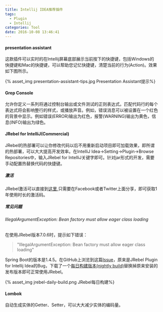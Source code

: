 ```yaml
---
title: Intellij IDEA推荐插件
tags:
  - Plugin
  - Intellij
categories: Tool
date: 2016-10-08 13:46:41
---
```



#### presentation assistant

这款插件可以实时的在Intellij屏幕底部展示当前按下的快捷键，包括Windows的快捷键和Mac的快捷键，可以帮助您记忆快捷键，清楚当前的行为(Action)。效果如下图所示。

<!-- more -->

{% asset_img presentation-assistant-tips.jpg Presentation Assistant提示%}

#### Grep Console

允许你定义一系列将通过控制台输出或文件测试的正则表达式。匹配代码行的每个表达式将会影响整行的样式，或播放声音。例如，错误消息可以被设置在一个红色的背景中显示。例如错误(ERROR)输出为红色，报警(WARNING)输出为黄色，信息(INFO)输出为绿色。

#### JRebel for IntelliJ(Commercial)

JRebel的热部署可以让你修改代码以后不用重新启动项目即可加载效果，即所谓的热部署，可以大大提高开发效率。在IntelliJ Idea->Setting->Plugin->Browse Repositories中，输入JRebel for IntelliJ关键字即可。针对jar形式的开发，需要手动配置热替换代码的快捷键。

##### 激活

JRebel激活可以直接到[这里](https://my.jrebel.com),只需要在Facebook或者Twitter上面分享，即可获取1年使用时长的激活码。

##### 常见问题

###### IllegalArgumentException: Bean factory must allow eager class loading

在使用JRebel版本7.0.6时，提示如下错误：

> "IllegalArgumentException: Bean factory must allow eager class loading"

Spring Boot的版本是1.4.5。在GitHub上浏览到这篇[Issue](https://github.com/spring-projects/spring-boot/issues/8488)，原来是JRebel Plugin for Intellij Idea的Bug，下载了一个[每日构建版本(nightly build)](https://zeroturnaround.com/software/jrebel/download/nightly-build/)替换掉原来安装的发布版本即可正常使用JRebel。

{% asset_img jrebel-daily-build.png JRebel每日构建%}

#### Lombok

自动生成实体的Getter、Setter，可以大大减少实体的编码量。
